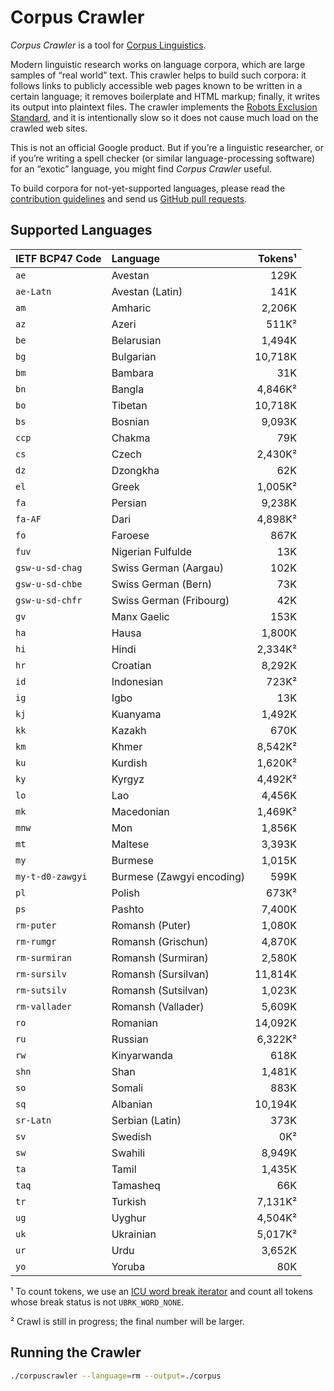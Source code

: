 # Corpus Crawler

_Corpus Crawler_ is a tool for
[Corpus Linguistics](https://en.wikipedia.org/wiki/Corpus_linguistics).

Modern linguistic research works on language corpora, which are large samples of
“real world” text.  This crawler helps to build such corpora: it follows links
to publicly accessible web pages known to be written in a certain language; it
removes boilerplate and HTML markup; finally, it writes its output into
plaintext files.  The crawler implements the
[Robots Exclusion Standard](https://en.wikipedia.org/wiki/Robots_exclusion_standard),
and it is intentionally slow so it does not cause much load on the crawled
web sites.

This is not an official Google product.  But if you’re a linguistic researcher,
or if you’re writing a spell checker (or similar language-processing software)
for an “exotic” language, you might find _Corpus Crawler_ useful.

To build corpora for not-yet-supported languages, please read the
[contribution guidelines](./CONTRIBUTING.md) and send us
[GitHub pull requests](https://help.github.com/categories/collaborating-with-issues-and-pull-requests/).



## Supported Languages

| IETF BCP47 Code     | Language                     |  Tokens¹ |
| :------------------ | :--------------------------- | -------: |
| `ae`                | Avestan                      |    129K  |
| `ae-Latn`           | Avestan (Latin)              |    141K  |
| `am`                | Amharic                      |  2,206K  |
| `az`                | Azeri                        |    511K² |
| `be`                | Belarusian                   |  1,494K  |
| `bg`                | Bulgarian                    | 10,718K  |
| `bm`                | Bambara                      |     31K  |
| `bn`                | Bangla                       |  4,846K² |
| `bo`                | Tibetan                      | 10,718K  |
| `bs`                | Bosnian                      |  9,093K  |
| `ccp`               | Chakma                       |     79K  |
| `cs`                | Czech                        |  2,430K² |
| `dz`                | Dzongkha                     |     62K  |
| `el`                | Greek                        |  1,005K² |
| `fa`                | Persian                      |  9,238K  |
| `fa-AF`             | Dari                         |  4,898K² |
| `fo`                | Faroese                      |    867K  |
| `fuv`               | Nigerian Fulfulde            |     13K  |
| `gsw-u-sd-chag`     | Swiss German (Aargau)        |    102K  |
| `gsw-u-sd-chbe`     | Swiss German (Bern)          |     73K  |
| `gsw-u-sd-chfr`     | Swiss German (Fribourg)      |     42K  |
| `gv`                | Manx Gaelic                  |    153K  |
| `ha`                | Hausa                        |  1,800K  |
| `hi`                | Hindi                        |  2,334K² |
| `hr`                | Croatian                     |  8,292K  |
| `id`                | Indonesian                   |    723K² |
| `ig`                | Igbo                         |     13K  |
| `kj`                | Kuanyama                     |  1,492K  |
| `kk`                | Kazakh                       |    670K  |
| `km`                | Khmer                        |  8,542K² |
| `ku`                | Kurdish                      |  1,620K² |
| `ky`                | Kyrgyz                       |  4,492K² |
| `lo`                | Lao                          |  4,456K  |
| `mk`                | Macedonian                   |  1,469K² |
| `mnw`               | Mon                          |  1,856K  |
| `mt`                | Maltese                      |  3,393K  |
| `my`                | Burmese                      |  1,015K  |
| `my-t-d0-zawgyi`    | Burmese (Zawgyi encoding)    |    599K  |
| `pl`                | Polish                       |    673K² |
| `ps`                | Pashto                       |  7,400K  |
| `rm-puter`          | Romansh (Puter)              |  1,080K  |
| `rm-rumgr`          | Romansh (Grischun)           |  4,870K  |
| `rm-surmiran`       | Romansh (Surmiran)           |  2,580K  |
| `rm-sursilv`        | Romansh (Sursilvan)          | 11,814K  |
| `rm-sutsilv`        | Romansh (Sutsilvan)          |  1,023K  |
| `rm-vallader`       | Romansh (Vallader)           |  5,609K  |
| `ro`                | Romanian                     | 14,092K  |
| `ru`                | Russian                      |  6,322K² |
| `rw`                | Kinyarwanda                  |    618K  |
| `shn`               | Shan                         |  1,481K  |
| `so`                | Somali                       |    883K  |
| `sq`                | Albanian                     | 10,194K  |
| `sr-Latn`           | Serbian (Latin)              |     373K |
| `sv`                | Swedish                      |      0K² |
| `sw`                | Swahili                      |  8,949K  |
| `ta`                | Tamil                        |  1,435K  |
| `taq`               | Tamasheq                     |     66K  |
| `tr`                | Turkish                      |  7,131K² |
| `ug`                | Uyghur                       |  4,504K² |
| `uk`                | Ukrainian                    |  5,017K² |
| `ur`                | Urdu                         |  3,652K  |
| `yo`                | Yoruba                       |     80K  |

¹ To count tokens, we use an [ICU word break iterator](http://userguide.icu-project.org/boundaryanalysis#TOC-Count-the-words-in-a-document-C-only-:) and count all tokens whose break status is not `UBRK_WORD_NONE`.

² Crawl is still in progress; the final number will be larger.


## Running the Crawler

```sh
./corpuscrawler --language=rm --output=./corpus
```

